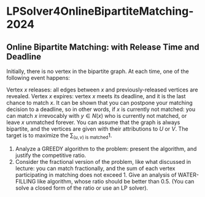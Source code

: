 # LPSolver4OnlineBipartiteMatching-2024
## Online Bipartite Matching: with Release Time and Deadline
Initially, there is no vertex in the bipartite graph. At each time, one of the following event happens:

Vertex $x$ releases: all edges between $x$ and previously-released vertices are revealed.
Vertex $x$ expires: vertex $x$ meets its deadline, and it is the last chance to match $x$. It can be shown that you can postpone your matching decision to a deadline, so in other words, if $x$ is currently not matched: you can match $x$ irrevocably with $y\in N(x)$ who is currently not matched, or leave $x$ unmatched forever.
You can assume that the graph is always bipartite, and the vertices are given with their attributions to $U$ or $V$. The target is to maximize the $\sum_{(u,v)\text{ is matched}}1$.

1. Analyze a GREEDY algorithm to the problem: present the algorithm, and justify the competitive ratio.
2. Consider the fractional version of the problem, like what discussed in lecture: you can match fractionally, and the sum of each vertex participating in matching does not exceed 1. Give an analysis of WATER-FILLING like algorithm, whose ratio should be better than 0.5. (You can solve a closed form of the ratio or use an LP solver).
